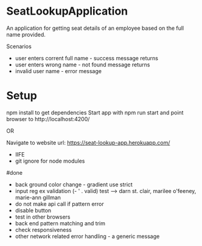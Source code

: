 # SeatLookupApplication
 An application for getting seat details of an employee based on the full name provided.

Scenarios 
- user enters corrent full name - success message returns 
- user enters wrong name - not found message returns
- invalid user name - error message 


# Setup
npm install to get dependencies
Start app with npm run start and point browser to http://localhost:4200/

OR

Navigate to website url: https://seat-lookup-app.herokuapp.com/


- IIFE 
- git ignore for node modules 


#done 
- back ground color change - gradient 
 use strict
- input reg ex validation (- ' . valid) 
test --> darn st. clair, marilee o'feeney, marie-ann gillman 
- do not make api call if pattern error
- disable button 
- test in other browsers
- back end pattern matching and trim
- check responsiveness
- other network related error handling - a generic message
